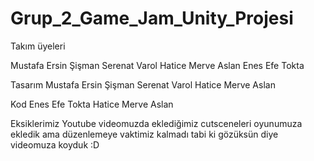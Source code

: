 # Grup_2_Game_Jam_Unity_Projesi

Takım üyeleri

Mustafa Ersin Şişman 
Serenat Varol
Hatice Merve Aslan
Enes Efe Tokta

Tasarım
Mustafa Ersin Şişman
Serenat Varol
Hatice Merve Aslan

Kod
Enes Efe Tokta
Hatice Merve Aslan

Eksiklerimiz
Youtube videomuzda eklediğimiz cutsceneleri oyunumuza ekledik ama düzenlemeye vaktimiz kalmadı tabi ki gözüksün diye videomuza koyduk :D
